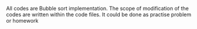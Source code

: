 All codes are Bubble sort implementation. The scope of modification of the
codes are written within the code files. It could be done as practise problem
or homework
